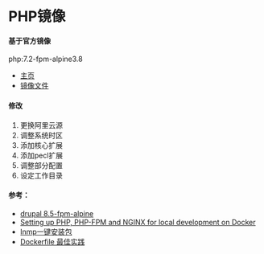 # PHP镜像

#### 基于官方镜像
php:7.2-fpm-alpine3.8

- [主页](https://hub.docker.com/_/php)
- [镜像文件](https://github.com/docker-library/php/tree/c44aab7001ea12c8bec96664533df503bbf0af19/7.2/alpine3.8/fpm)

#### 修改
1. 更换阿里云源
2. 调整系统时区
3. 添加核心扩展
4. 添加pecl扩展
5. 调整部分配置
6. 设定工作目录

#### 参考：
- [drupal 8.5-fpm-alpine](https://github.com/docker-library/drupal/blob/b7220e37ef3f417b39a8b50de772013124105d83/8.5/fpm-alpine/Dockerfile)
- [Setting up PHP, PHP-FPM and NGINX for local development on Docker](https://www.pascallandau.com/blog/php-php-fpm-and-nginx-on-docker-in-windows-10/#connecting-nginx-php-fpm)
- [lnmp一键安装包](http://soft.vpser.net/lnmp/lnmp1.5.tar.gz)
- [Dockerfile 最佳实践](https://yeasy.gitbooks.io/docker_practice/appendix/best_practices.html)

